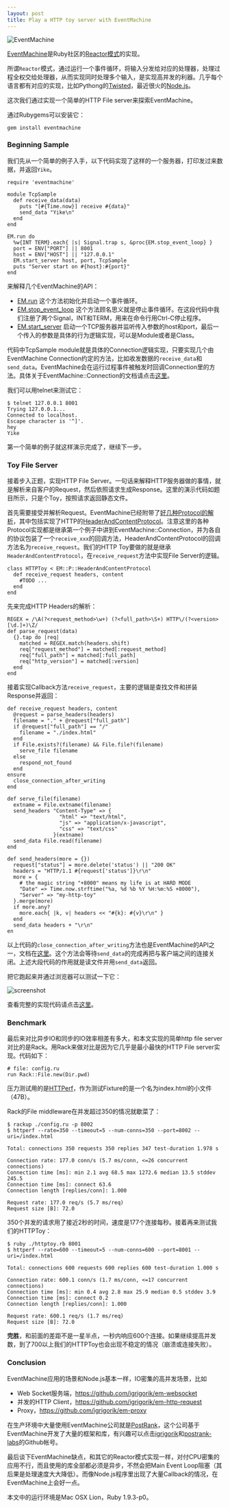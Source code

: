 ```yaml
---
layout: post
title: Play a HTTP toy server with EventMachine
---
```

![EventMachine](http://www.faconneurs.enligne-fr.com/__/logos_clients/event_machine.JPG)

[EventMachine](https://github.com/eventmachine/eventmachine/wiki)是Ruby社区的[Reactor模式](http://en.wikipedia.org/wiki/Reactor_pattern)的实现。

所谓`Reactor`模式，通过运行一个事件循环，将输入分发给对应的处理器，处理过程全权交给处理器，从而实现同时处理多个输入，是实现高并发的利器。几乎每个语言都有对应的实现，比如Pythong的[Twisted](http://twistedmatrix.com/trac/)，最近很火的[Node.js](nodejs.org/)。

这次我们通过实现一个简单的HTTP File server来探索EventMachine。

<!-- more -->

通过Rubygems可以安装它：

	gem install eventmachine

### Beginning Sample

我们先从一个简单的例子入手，以下代码实现了这样的一个服务器，打印发过来数据，并返回`Yike`。

    require 'eventmachine'

    module TcpSample
      def receive_data(data)
        puts "[#{Time.now}] receive #{data}"
        send_data "Yike\n"
      end
    end

    EM.run do
      %w{INT TERM}.each{ |s| Signal.trap s, &proc{EM.stop_event_loop} }
      port = ENV["PORT"] || 8001
      host = ENV["HOST"] || "127.0.0.1"
      EM.start_server host, port, TcpSample
      puts "Server start on #{host}:#{port}"
    end

来解释几个EventMachine的API：

* [EM.run](http://eventmachine.rubyforge.org/EventMachine.html#M000461) 这个方法初始化并启动一个事件循环。
* [EM.stop_event_loop](http://eventmachine.rubyforge.org/EventMachine.html#M000469) 这个方法顾名思义就是停止事件循环。在这段代码中我们注册了两个Signal，INT和TERM，用来在命令行用Ctrl-C停止程序。
* [EM.start_server](http://eventmachine.rubyforge.org/EventMachine.html#M000470) 启动一个TCP服务器并监听传入参数的host和port，最后一个传入的参数是具体的行为逻辑实现，可以是Module或者是Class。

代码中TcpSample module就是具体的Connection逻辑实现，只要实现几个由EventMachine Connection约定的方法，比如收发数据的`receive_data`和`send_data`。EventMachine会在运行过程事件被触发时回调Connection里的方法。具体关于EventMachine::Connection的文档请点击[这里](http://eventmachine.rubyforge.org/EventMachine/Connection.html)。

我们可以用telnet来测试它：

    $ telnet 127.0.0.1 8001
    Trying 127.0.0.1...
    Connected to localhost.
    Escape character is '^]'.
    hey
    Yike

第一个简单的例子就这样演示完成了，继续下一步。

### Toy File Server

接着步入正题，实现HTTP File Server。一句话来解释HTTP服务器做的事情，就是解析来自客户的Request，然后依照请求生成Response。这里的演示代码如题目所示，只是个Toy，按照请求返回静态文件。

首先需要接受并解析Request。EventMachine已经附带了[好几种Protocol的解析](http://eventmachine.rubyforge.org/EventMachine/Protocols.html)，其中包括实现了HTTP的[HeaderAndContentProtocol](http://eventmachine.rubyforge.org/EventMachine/Protocols/HeaderAndContentProtocol.html)。注意这里的各种Protocol实现都是继承第一个例子中讲到EventMachine::Connection，并为各自的协议包装了一个`receive_xxx`的回调方法，HeaderAndContentProtocol的回调方法名为`receive_request`。我们的HTTP Toy要做的就是继承`HeaderAndContentProtocol`，在`receive_request`方法中实现File Server的逻辑。

    class HTTPToy < EM::P::HeaderAndContentProtocol
      def receive_request headers, content
        #TODO ...
      end
    end

先来完成HTTP Headers的解析：

    REGEX = /\A(?<request_method>\w+) (?<full_path>\S+) HTTP\/(?<version>[\d.]+)\Z/
    def parse_request(data)
      {}.tap do |req|
        matched = REGEX.match(headers.shift)
        req["request_method"] = matched[:request_method]
        req["full_path"] = matched[:full_path]
        req["http_version"] = matched[:version]
      end
    end

接着实现Callback方法`receive_request`，主要的逻辑是查找文件和拼装Response并返回：

    def receive_request headers, content
      @request = parse_headers(headers)
      filename = "." + @request["full_path"]
      if @request["full_path"] == "/"
        filename = "./index.html"
      end
      if File.exists?(filename) && File.file?(filename)
        serve_file filename
      else
        respond_not_found
      end
    ensure
      close_connection_after_writing
    end

    def serve_file(filename)
      extname = File.extname(filename)
      send_headers "Content-Type" => {
                     "html" => "text/html",
                     "js" => "application/x-javascript",
                     "css" => "text/css"
                   }(extname)
      send_data File.read(filename)
    end

    def send_headers(more = {})
      request["status"] = more.delete('status') || "200 OK"
      headers = "HTTP/1.1 #{request['status']}\r\n"
      more = {
        # the magic string "+8000" means my life is at HARD MODE
        "Date" => Time.now.strftime("%a, %d %b %Y %H:%m:%S +8000"),
        "Server" => "my-http-toy"
      }.merge(more)
      if more.any?
        more.each{ |k, v| headers << "#{k}: #{v}\r\n" }
      end
      send_data headers + "\r\n"
    en

以上代码的`close_connection_after_writing`方法也是EventMachine的API之一，文档在[这里](http://eventmachine.rubyforge.org/EventMachine/Connection.html#M000286)。这个方法会等待`send_data`的完成再把与客户端之间的连接关闭。上述大段代码的作用就是读文件并用`send_data`返回。

把它跑起来并通过浏览器可以测试一下它：

![screenshot](http://dl.dropbox.com/u/1080383/screenshot-my-http-toy.png)

查看完整的实现代码请点击[这里](http://gist.github.com/1580890)。

### Benchmark

最后来对比异步IO和同步的IO效率相差有多大，和本文实现的简单http file server对比的是Rack。用Rack来做对比是因为它几乎是最小最快的HTTP File server实现。代码如下：

    # file: config.ru
    run Rack::File.new(Dir.pwd)

压力测试用的是[HTTPerf](http://www.hpl.hp.com/research/linux/httperf/)，作为测试Fixture的是一个名为index.html的小文件（47B）。

Rack的File middleware在并发超过350的情况就歇菜了：

    $ rackup ./config.ru -p 8002
    $ httperf --rate=350 --timeout=5 --num-conns=350 --port=8002 --uri=/index.html

    Total: connections 350 requests 350 replies 347 test-duration 1.978 s

    Connection rate: 177.0 conn/s (5.7 ms/conn, <=26 concurrent connections)
    Connection time [ms]: min 2.1 avg 68.5 max 1272.6 median 13.5 stddev 245.5
    Connection time [ms]: connect 63.6
    Connection length [replies/conn]: 1.000

    Request rate: 177.0 req/s (5.7 ms/req)
    Request size [B]: 72.0

350个并发的请求用了接近2秒的时间，速度是177个连接每秒。接着再来测试我们的HTTPToy：

    $ ruby ./httptoy.rb 8001
    $ httperf --rate=600 --timeout=5 --num-conns=600 --port=8001 --uri=/index.html

    Total: connections 600 requests 600 replies 600 test-duration 1.000 s

    Connection rate: 600.1 conn/s (1.7 ms/conn, <=17 concurrent connections)
    Connection time [ms]: min 0.4 avg 2.8 max 25.9 median 0.5 stddev 3.9
    Connection time [ms]: connect 0.2
    Connection length [replies/conn]: 1.000

    Request rate: 600.1 req/s (1.7 ms/req)
    Request size [B]: 72.0

**完胜**，和前面的差距不是一星半点，一秒内响应600个连接。如果继续提高并发数，到了700以上我们的HTTPToy也会出现不稳定的情况（崩溃或连接失败）。

### Conclusion

EventMachine应用的场景和Node.js基本一样，IO密集的高并发场景，比如

* Web Socket服务端，https://github.com/igrigorik/em-websocket
* 并发的HTTP Client，https://github.com/igrigorik/em-http-request
* Proxy，https://github.com/igrigorik/em-proxy

在生产环境中大量使用EventMachine公司就是[PostRank](www.postrank.com/)，这个公司基于EventMachine开发了大量的框架和库，有兴趣可以点击[igrigorik](https://github.com/igrigorik)和[postrank-labs](https://github.com/postrank-labs)的Github帐号。

最后谈下EventMachine缺点，和其它的Reactor模式实现一样，对付CPU密集的应用不行，而且使用的库全部都必须是异步，不然会把Main Event Loop阻塞（其后果是处理速度大大降低）。而像Node.js程序里出现了大量Callback的情况，在EventMachine上会好一点。

本文中的运行环境是Mac OSX Lion，Ruby 1.9.3-p0。

